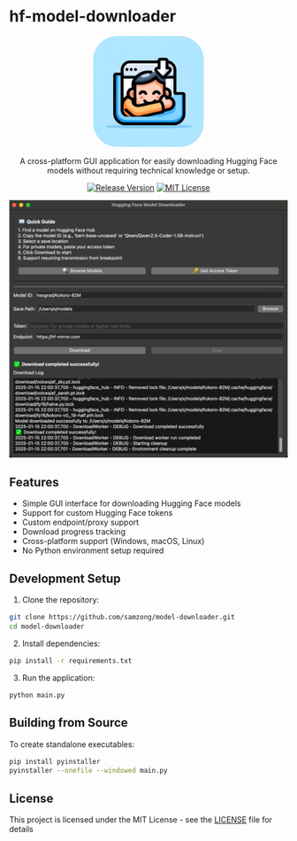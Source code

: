 # hf-model-downloader

<div align="center">
  <img src="./assets/icon.png" alt="hf-model-downloader logo" width="200" />
  <br />
  <p>A cross-platform GUI application for easily downloading Hugging Face models without requiring technical knowledge or setup.</p>
  <p>
    <a href="https://github.com/samzong/hf-model-downloader/releases"><img src="https://img.shields.io/github/v/release/samzong/hf-model-downloader" alt="Release Version" /></a>
    <a href="https://github.com/samzong/hf-model-downloader/blob/main/LICENSE"><img src="https://img.shields.io/github/license/samzong/hf-model-downloader" alt="MIT License" /></a>
  </p>
</div>

![screenshot](./screenshot.png)

## Features

- Simple GUI interface for downloading Hugging Face models
- Support for custom Hugging Face tokens
- Custom endpoint/proxy support
- Download progress tracking
- Cross-platform support (Windows, macOS, Linux)
- No Python environment setup required

## Development Setup

1. Clone the repository:
```bash
git clone https://github.com/samzong/model-downloader.git
cd model-downloader
```

2. Install dependencies:
```bash
pip install -r requirements.txt
```

3. Run the application:
```bash
python main.py
```

## Building from Source

To create standalone executables:

```bash
pip install pyinstaller
pyinstaller --onefile --windowed main.py
```

## License

This project is licensed under the MIT License - see the [LICENSE](LICENSE) file for details
